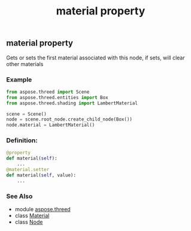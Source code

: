 ﻿---
title: material property
second_title: Aspose.3D for Python via .NET API References
description: 
type: docs
weight: 220
url: /python-net/aspose.threed/node/material/
is_root: false
---

## material property


Gets or sets the first material associated with this node, if sets, will clear other materials

### Example 


```python
from aspose.threed import Scene
from aspose.threed.entities import Box
from aspose.threed.shading import LambertMaterial

scene = Scene()
node = scene.root_node.create_child_node(Box())
node.material = LambertMaterial()

```
### Definition:
```python
@property
def material(self):
    ...
@material.setter
def material(self, value):
    ...
```

### See Also
* module [aspose.threed](../../)
* class [Material](/3d/python-net/aspose.threed.shading/material)
* class [Node](/3d/python-net/aspose.threed/node)
